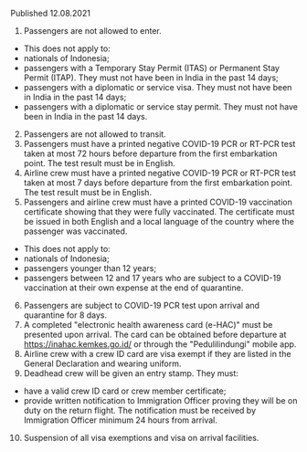 Published 12.08.2021
1. Passengers are not allowed to enter.
- This does not apply to:
- nationals of Indonesia;
- passengers with a Temporary Stay Permit (ITAS) or Permanent Stay Permit (ITAP). They must not have been in India in the past 14 days;
- passengers with a diplomatic or service visa. They must not have been in India in the past 14 days;
- passengers with a diplomatic or service stay permit. They must not have been in India in the past 14 days.
2. Passengers are not allowed to transit.
3. Passengers must have a printed negative COVID-19 PCR or RT-PCR test taken at most 72 hours before departure from the first embarkation point. The test result must be in English.
4. Airline crew must have a printed negative COVID-19 PCR or RT-PCR test taken at most 7 days before departure from the first embarkation point. The test result must be in English.
5. Passengers and airline crew must have a printed COVID-19 vaccination certificate showing that they were fully vaccinated. The certificate must be issued in both English and a local language of the country where the passenger was vaccinated.
- This does not apply to:
- nationals of Indonesia;
- passengers younger than 12 years;
- passengers between 12 and 17 years who are subject to a COVID-19 vaccination at their own expense at the end of quarantine.
6. Passengers are subject to COVID-19 PCR test upon arrival and quarantine for 8 days.
7. A completed "electronic health awareness card (e-HAC)" must be presented upon arrival. The card can be obtained before departure at <a href="https://inahac.kemkes.go.id/">https://inahac.kemkes.go.id/</a> or through the "Pedulilindungi" mobile app.
8. Airline crew with a crew ID card are visa exempt if they are listed in the General Declaration and wearing uniform.
9. Deadhead crew will be given an entry stamp. They must:
- have a valid crew ID card or crew member certificate;
- provide written notification to Immigration Officer proving they will be on duty on the return flight. The notification must be received by Immigration Officer minimum 24 hours from arrival.
10. Suspension of all visa exemptions and visa on arrival facilities.

